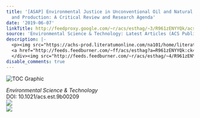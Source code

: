 ```yaml
---
title: '[ASAP] Environmental Justice in Unconventional Oil and Natural Gas Drilling
  and Production: A Critical Review and Research Agenda'
date: '2019-06-07'
linkTitle: http://feedproxy.google.com/~r/acs/esthag/~3/R961zENYYQk/acs.est.9b00209
source: 'Environmental Science & Technology: Latest Articles (ACS Publications)'
description: |-
  <p><img src="https://achs-prod.literatumonline.com/na101/home/literatum/publisher/achs/journals/content/esthag/0/esthag.ahead-of-print/acs.est.9b00209/20190607/images/medium/es-2019-00209d_0004.gif" alt="TOC Graphic"/></p><div><cite>Environmental Science & Technology</cite></div><div>DOI: 10.1021/acs.est.9b00209</div><div class="feedflare">
  <a href="http://feeds.feedburner.com/~ff/acs/esthag?a=R961zENYYQk:ck4KdEXKln8:yIl2AUoC8zA"><img src="http://feeds.feedburner.com/~ff/acs/esthag?d=yIl2AUoC8zA" border="0"></img></a>
  </div><img src="http://feeds.feedburner.com/~r/acs/esthag/~4/R961zENYYQk" ...
disable_comments: true
---
```

<p><img src="https://achs-prod.literatumonline.com/na101/home/literatum/publisher/achs/journals/content/esthag/0/esthag.ahead-of-print/acs.est.9b00209/20190607/images/medium/es-2019-00209d_0004.gif" alt="TOC Graphic"/></p><div><cite>Environmental Science & Technology</cite></div><div>DOI: 10.1021/acs.est.9b00209</div><div class="feedflare">
<a href="http://feeds.feedburner.com/~ff/acs/esthag?a=R961zENYYQk:ck4KdEXKln8:yIl2AUoC8zA"><img src="http://feeds.feedburner.com/~ff/acs/esthag?d=yIl2AUoC8zA" border="0"></img></a>
</div><img src="http://feeds.feedburner.com/~r/acs/esthag/~4/R961zENYYQk" ...
